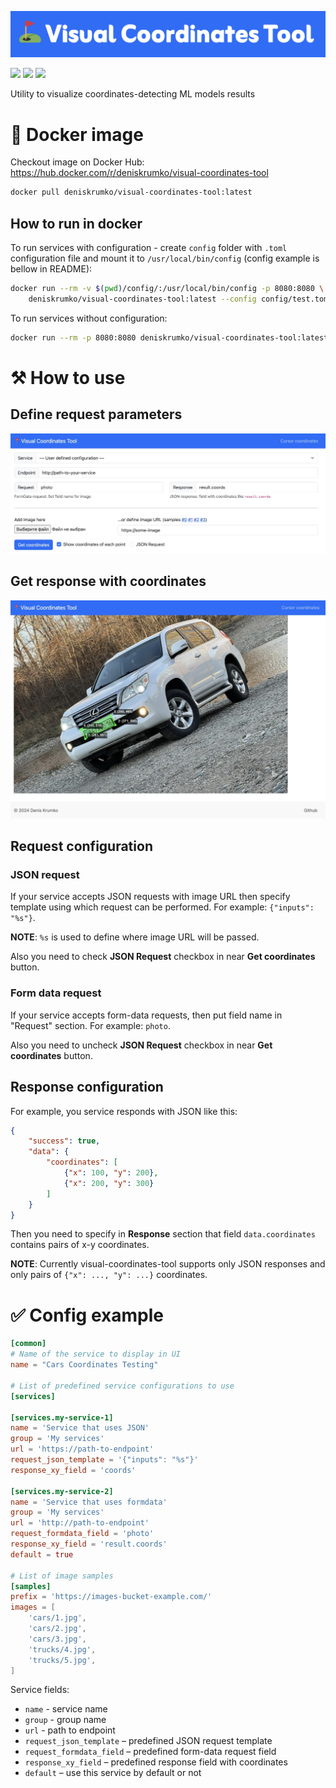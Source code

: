 ![](./static/images/VCT.png)

![](https://img.shields.io/github/go-mod/go-version/deniskrumko/visual-coordinates-tool)
![](https://img.shields.io/github/actions/workflow/status/deniskrumko/visual-coordinates-tool/build.yml)
![](https://img.shields.io/docker/pulls/deniskrumko/visual-coordinates-tool)

Utility to visualize coordinates-detecting ML models results

# 🐳 Docker image

Checkout image on Docker Hub: https://hub.docker.com/r/deniskrumko/visual-coordinates-tool

```bash
docker pull deniskrumko/visual-coordinates-tool:latest
```

## How to run in docker

To run services with configuration - create `config` folder with `.toml` configuration file and mount it to `/usr/local/bin/config` (config example is bellow in README):
```bash
docker run --rm -v $(pwd)/config/:/usr/local/bin/config -p 8080:8080 \
    deniskrumko/visual-coordinates-tool:latest --config config/test.toml
```

To run services without configuration:
```bash
docker run --rm -p 8080:8080 deniskrumko/visual-coordinates-tool:latest
```

# ⚒️ How to use

## Define request parameters
![image1](./static/images/preview1.jpg)

## Get response with coordinates
![image2](./static/images/preview2.jpg)

## Request configuration

### JSON request

If your service accepts JSON requests with image URL then specify template using which request can be performed.
For example: `{"inputs": "%s"}`.

**NOTE**: `%s` is used to define where image URL will be passed.

Also you need to check **JSON Request** checkbox in near **Get coordinates** button.

### Form data request

If your service accepts form-data requests, then put field name in "Request" section.
For example: `photo`.

Also you need to uncheck **JSON Request** checkbox in near **Get coordinates** button.

## Response configuration

For example, you service responds with JSON like this:
```json
{
    "success": true,
    "data": {
        "coordinates": [
            {"x": 100, "y": 200},
            {"x": 200, "y": 300}
        ]
    }
}
```

Then you need to specify in **Response** section that field `data.coordinates` contains pairs of x-y coordinates.

**NOTE**: Currently visual-coordinates-tool supports only JSON responses and only pairs of `{"x": ..., "y": ...}` coordinates.

# ✅ Config example

```toml
[common]
# Name of the service to display in UI
name = "Cars Coordinates Testing"

# List of predefined service configurations to use
[services]

[services.my-service-1]
name = 'Service that uses JSON'
group = 'My services'
url = 'https://path-to-endpoint'
request_json_template = '{"inputs": "%s"}'
response_xy_field = 'coords'

[services.my-service-2]
name = 'Service that uses formdata'
group = 'My services'
url = 'http://path-to-endpoint'
request_formdata_field = 'photo'
response_xy_field = 'result.coords'
default = true

# List of image samples
[samples]
prefix = 'https://images-bucket-example.com/'
images = [
    'cars/1.jpg',
    'cars/2.jpg',
    'cars/3.jpg',
    'trucks/4.jpg',
    'trucks/5.jpg',
]
```

Service fields:
- `name` - service name
- `group` - group name
- `url` - path to endpoint
- `request_json_template` – predefined JSON request template
- `request_formdata_field` – predefined form-data request field
- `response_xy_field` – predefined response field with coordinates
- `default` – use this service by default or not

